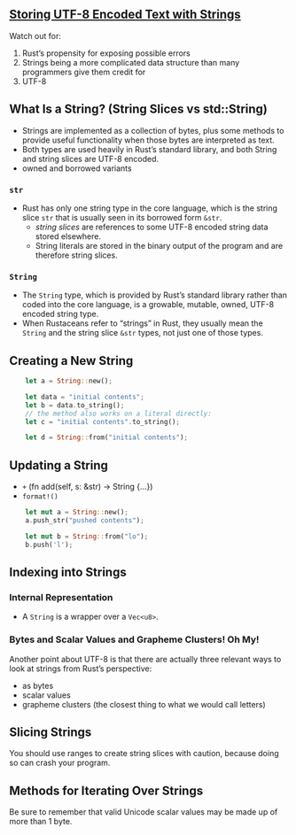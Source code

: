 ## [Storing UTF-8 Encoded Text with Strings](https://doc.rust-lang.org/book/second-edition/ch08-02-strings.html)

Watch out for:
  1. Rust’s propensity for exposing possible errors 
  2. Strings being a more complicated data structure than many programmers give them credit for
  3. UTF-8

## What Is a String? (String Slices vs std::String)
- Strings are implemented as a collection of bytes, plus some methods to provide useful functionality when those bytes are interpreted as text. 
- Both types are used heavily in Rust’s standard library, and both String and string slices are UTF-8 encoded.
- owned and borrowed variants
### `str`
- Rust has only one string type in the core language, which is the string slice `str` that is usually seen in its borrowed form `&str`. 
  - *string slices* are references to some UTF-8 encoded string data stored elsewhere. 
  - String literals are stored in the binary output of the program and are therefore string slices.
### `String`
- The `String` type, which is provided by Rust’s standard library rather than coded into the core language, is a growable, mutable, owned, UTF-8 encoded string type. 
- When Rustaceans refer to “strings” in Rust, they usually mean the `String` and the string slice `&str` types, not just one of those types. 

## Creating a New String
```rust
    let a = String::new();

    let data = "initial contents";
    let b = data.to_string();
    // the method also works on a literal directly:
    let c = "initial contents".to_string();

    let d = String::from("initial contents");
```

## Updating a String
- `+` (fn add(self, s: &str) -> String {...})
- `format!()`
```rust
    let mut a = String::new();
    a.push_str("pushed contents");

    let mut b = String::from("lo");
    b.push('l');
```

## Indexing into Strings
### Internal Representation
- A `String` is a wrapper over a `Vec<u8>`. 
### Bytes and Scalar Values and Grapheme Clusters! Oh My!
Another point about UTF-8 is that there are actually three relevant ways to look at strings from Rust’s perspective: 
- as bytes
- scalar values
- grapheme clusters (the closest thing to what we would call letters)
## Slicing Strings
You should use ranges to create string slices with caution, because doing so can crash your program.
## Methods for Iterating Over Strings
Be sure to remember that valid Unicode scalar values may be made up of more than 1 byte.
